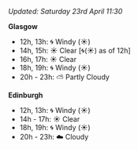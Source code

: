 *Updated: Saturday 23rd April 11:30*

**Glasgow**

* 12h, 13h: :cyclone: Windy (:sunny:)
* 14h, 15h: :sunny: Clear [:cyclone:(:sunny:) as of 12h]
* 16h, 17h: :sunny: Clear
* 18h, 19h: :cyclone: Windy (:sunny:)
* 20h - 23h: :partly_sunny: Partly Cloudy

**Edinburgh**

* 12h, 13h: :cyclone: Windy (:sunny:)
* 14h - 17h: :sunny: Clear
* 18h, 19h: :cyclone: Windy (:sunny:)
* 20h - 23h: :cloud: Cloudy

